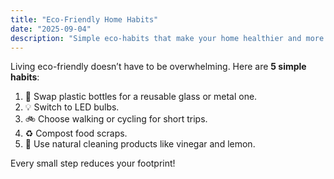```yaml
---
title: "Eco-Friendly Home Habits"
date: "2025-09-04"
description: "Simple eco-habits that make your home healthier and more sustainable."
---
```


Living eco-friendly doesn’t have to be overwhelming. Here are **5 simple habits**:

1. 🌱 Swap plastic bottles for a reusable glass or metal one.  
2. 💡 Switch to LED bulbs.  
3. 🚲 Choose walking or cycling for short trips.  
4. ♻️ Compost food scraps.  
5. 🧼 Use natural cleaning products like vinegar and lemon.  

Every small step reduces your footprint!
